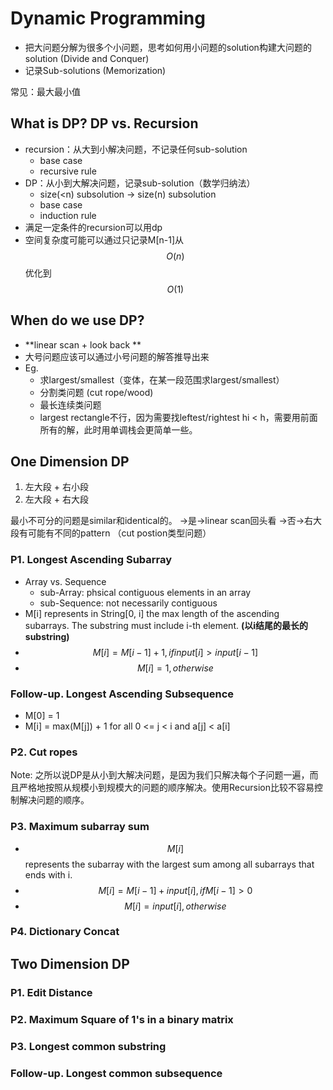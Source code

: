 <extoc></extoc>

# Dynamic Programming

- 把大问题分解为很多个小问题，思考如何用小问题的solution构建大问题的solution (Divide and Conquer)
- 记录Sub-solutions (Memorization)

常见：最大最小值

## What is DP? DP vs. Recursion

- recursion：从大到小解决问题，不记录任何sub-solution
    - base case
    - recursive rule
- DP：从小到大解决问题，记录sub-solution（数学归纳法）
    - size(<n) subsolution -> size(n) subsolution
    - base case
    - induction rule
- 满足一定条件的recursion可以用dp
- 空间复杂度可能可以通过只记录M[n-1]从$$O(n)$$优化到$$O(1)$$

## When do we use DP?

- **linear scan + look back **
- 大号问题应该可以通过小号问题的解答推导出来
- Eg.
    - 求largest/smallest（变体，在某一段范围求largest/smallest）
    - 分割类问题 (cut rope/wood)
    - 最长连续类问题
    - largest rectangle不行，因为需要找leftest/rightest hi < h，需要用前面所有的解，此时用单调栈会更简单一些。

## One Dimension DP

1. 左大段 + 右小段
2. 左大段 + 右大段

最小不可分的问题是similar和identical的。
->是->linear scan回头看
->否->右大段有可能有不同的pattern （cut postion类型问题）

### P1. Longest Ascending Subarray

- Array vs. Sequence
    - sub-Array: phsical contiguous elements in an array
    - sub-Sequence: not necessarily contiguous
- M[i] represents in String[0, i] the max length of the ascending subarrays. The substring must include i-th element. **(以i结尾的最长的substring)**
- $$M[i] = M[i - 1] + 1, if input[i] > input[i - 1]$$
- $$M[i] = 1, otherwise$$

### Follow-up. Longest Ascending Subsequence

- M[0] = 1
- M[i] = max(M[j]) + 1 for all 0 <= j < i and a[j] < a[i]

### P2. Cut ropes

Note: 之所以说DP是从小到大解决问题，是因为我们只解决每个子问题一遍，而且严格地按照从规模小到规模大的问题的顺序解决。使用Recursion比较不容易控制解决问题的顺序。

### P3. Maximum subarray sum

- $$M[i]$$ represents the subarray with the largest sum among all subarrays that ends with i.
- $$M[i] = M[i - 1] + input[i], if M[i - 1] > 0$$
- $$M[i] = input[i], otherwise$$

### P4. Dictionary Concat

## Two Dimension DP

### P1. Edit Distance

### P2. Maximum Square of 1's in a binary matrix

### P3. Longest common substring

### Follow-up. Longest common subsequence